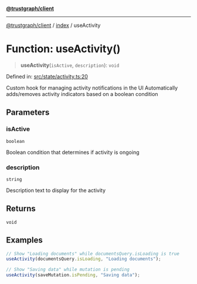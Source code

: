 [**@trustgraph/client**](../../README.md)

***

[@trustgraph/client](../../README.md) / [index](../README.md) / useActivity

# Function: useActivity()

> **useActivity**(`isActive`, `description`): `void`

Defined in: [src/state/activity.ts:20](https://github.com/trustgraph-ai/trustgraph-ts-client/blob/9a2bad46722f27bb783391eed1d9289614cc905a/src/state/activity.ts#L20)

Custom hook for managing activity notifications in the UI
Automatically adds/removes activity indicators based on a boolean condition

## Parameters

### isActive

`boolean`

Boolean condition that determines if activity
is ongoing

### description

`string`

Description text to display for the activity

## Returns

`void`

## Examples

```ts
// Show "Loading documents" while documentsQuery.isLoading is true
useActivity(documentsQuery.isLoading, "Loading documents");
```

```ts
// Show "Saving data" while mutation is pending
useActivity(saveMutation.isPending, "Saving data");
```

